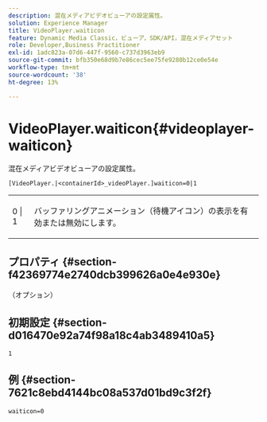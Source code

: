 ```yaml
---
description: 混在メディアビデオビューアの設定属性。
solution: Experience Manager
title: VideoPlayer.waiticon
feature: Dynamic Media Classic，ビューア，SDK/API，混在メディアセット
role: Developer,Business Practitioner
exl-id: 1adc823a-07d6-447f-9560-c737d3963eb9
source-git-commit: bfb350e68d9b7e86cec5ee75fe9280b12ce0e54e
workflow-type: tm+mt
source-wordcount: '38'
ht-degree: 13%

---
```


# VideoPlayer.waiticon{#videoplayer-waiticon}

混在メディアビデオビューアの設定属性。

`[VideoPlayer.|<containerId>_videoPlayer.]waiticon=0|1`

<table id="table_C616483932C2482CA9794DDD7313FD7C"> 
 <tbody> 
  <tr> 
   <td colname="col1"> <p> <span class="codeph"> 0 | 1</span> </p> </td> 
   <td colname="col2"> <p> バッファリングアニメーション（待機アイコン）の表示を有効または無効にします。 </p> </td> 
  </tr> 
 </tbody> 
</table>

## プロパティ {#section-f42369774e2740dcb399626a0e4e930e}

（オプション）

## 初期設定 {#section-d016470e92a74f98a18c4ab3489410a5}

`1`

## 例 {#section-7621c8ebd4144bc08a537d01bd9c3f2f}

```
waiticon=0
```
